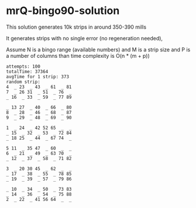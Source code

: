 # mrQ-bingo90-solution

This solution generates 10k strips in around 350-390 mills 

It generates strips with no single error (no regeneration needed), 

Assume N is a bingo range (available numbers) and M is a strip size and P is a number of columns than time complexity is O(n * (m + p))

```
attempts: 100
totalTime: 37364
avgTime for 1 strip: 373
random strip:
4  _ 23  _ 43  _ 61  _ 81
7  _ 26 31  _ 51  _ 76  _
_ 16  _ 33  _ 59  _ 77 89

_ 13 27  _ 40  _ 66  _ 80
8  _ 28  _ 46  _ 68  _ 87
9  _ 29  _ 48  _ 69  _ 90

1  _ 24  _ 42 52 65  _  _
_ 15  _ 32  _ 53  _ 72 84
_ 18 25  _ 44  _ 67 74  _

5 11  _ 35 47  _ 60  _  _
6  _ 21  _ 49  _ 63 70  _
_ 12  _ 37  _ 58  _ 71 82

3  _ 20 30 45  _ 62  _  _
_ 17  _ 38  _ 55  _ 78 85
_ 19  _ 39  _ 57  _ 79 86

_ 10  _ 34  _ 50  _ 73 83
_ 14  _ 36  _ 54  _ 75 88
2  _ 22  _ 41 56 64  _  _
```